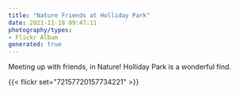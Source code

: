 ```yaml
---
title: "Nature Friends at Holliday Park"
date: 2021-11-18 09:47:11
photography/types:
- Flickr Album
generated: true
---
```

Meeting up with friends, in Nature! Holliday Park is a wonderful find. 

{{< flickr set="72157720157734221" >}}

